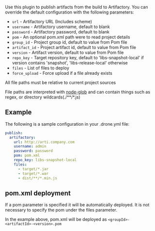 Use this plugin to publish artifacts from the build to Artifactory.
You can override the default configuration with the following parameters:

* `url` - Artifactory URL (Includes scheme)
* `username` - Artifactory username, default to blank
* `password` - Artifactory password, default to blank
* `pom` - An optional pom.xml path were to read project details
* `group_id` - Project group id, default to value from Pom file
* `artifact_id` - Project artifact id, default to value from Pom file
* `version` - Artifact version, default to value from Pom file
* `repo_key` - Target repository key, default to 'libs-snapshot-local' if version contains 'snapshot', 'libs-release-local' otherwise
* `files` - List of files to deploy
* `force_upload` - Force upload if a file already exists

All file paths must be relative to current project sources

File paths are interpreted with [node-glob](https://github.com/isaacs/node-glob#glob-primer) and can contain things such as regex, or directory wildcards(./\*\*/\*.js)

## Example

The following is a sample configuration in your .drone.yml file:

```yaml
publish:
  artifactory:
    url: http://arti.company.com
    username: admin
    password: password 
    pom: pom.xml 
    repo_key: libs-snapshot-local
    files: 
      - target/*.jar
      - target/*.war
      - dist/**/*.min.js
```

## pom.xml deployment

If a pom parameter is specified it will be automatically deployed. It is not necessary to specify the pom under the files parameter. 

In the example above, pom.xml will be deployed as ```<groupId>-<artifactId>-<version>.pom```

